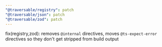 ```yaml
---
"@traversable/registry": patch
"@traversable/json": patch
"@traversable/zod": patch
---
```


fix(registry,zod): removes `@internal` directives, moves `@ts-expect-error` directives so they don't get stripped from build output
